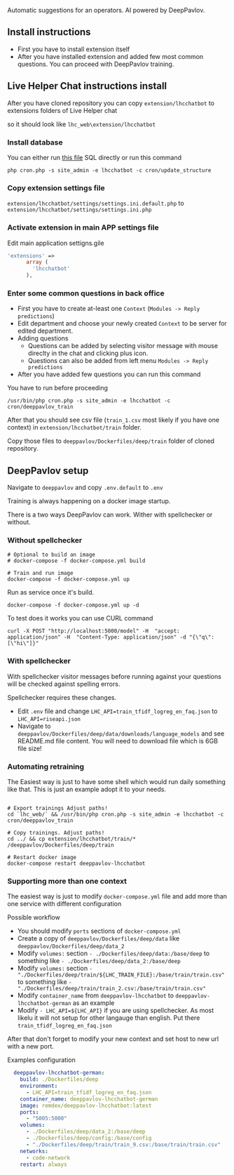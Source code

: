 Automatic suggestions for an operators. AI powered by DeepPavlov.

## Install instructions

* First you have to install extension itself
* After you have installed extension and added few most common questions. You can proceed with DeepPavlov training.

## Live Helper Chat instructions install

After you have cloned repository you can copy `extension/lhcchatbot` to extensions folders of Live Helper chat

so it should look like `lhc_web\extension/lhcchatbot`

### Install database

You can either run [this file](https://github.com/LiveHelperChat/lhc-chatbot/blob/master/extension/lhcchatbot/doc/install.sql) SQL directly or run this command

```shell
php cron.php -s site_admin -e lhcchatbot -c cron/update_structure
```

### Copy extension settings file

`extension/lhcchatbot/settings/settings.ini.default.php` to `extension/lhcchatbot/settings/settings.ini.php`

### Activate extension in main APP settings file

Edit main application settigns.gile

```php
'extensions' => 
      array (
        'lhcchatbot'
      ),
```

### Enter some common questions in back office

* First you have to create at-least one `Context` (`Modules -> Reply predictions`)
* Edit department and choose your newly created `Context` to be server for edited department.
* Adding questions
    * Questions can be added by selecting visitor message with mouse direclty in the chat and clicking plus icon.
    * Questions can also be added from left menu `Modules -> Reply predictions`
* After you have added few questions you can run this command

You have to run before proceeding

```shell
/usr/bin/php cron.php -s site_admin -e lhcchatbot -c cron/deeppavlov_train
```

After that you should see csv file (`train_1.csv` most likely if you have one context) in `extension/lhcchatbot/train` folder.

Copy those files to `deeppavlov/Dockerfiles/deep/train` folder of cloned repository.

## DeepPavlov setup

Navigate to `deeppavlov` and copy `.env.default` to `.env`

Training is always happening on a docker image startup.

There is a two ways DeepPavlov can work. Wither with spellchecker or without.

### Without spellchecker

```shell
# Optional to build an image
# docker-compose -f docker-compose.yml build

# Train and run image
docker-compose -f docker-compose.yml up
```

Run as service once it's build.

```shell
docker-compose -f docker-compose.yml up -d
```

To test does it works you can use CURL command

```shell
curl -X POST "http://localhost:5000/model" -H  "accept: application/json" -H  "Content-Type: application/json" -d "{\"q\":[\"hi\"]}"
```

### With spellchecker

With spellchecker visitor messages before running against your questions will be checked against spelling errors.

Spellchecker requires these changes.

* Edit `.env` file and change `LHC_API=train_tfidf_logreg_en_faq.json` to `LHC_API=riseapi.json`
* Navigate to `deeppavlov/Dockerfiles/deep/data/downloads/language_models` and see README.md file content. You will need to download file which is 6GB file size!

### Automating retraining

The Easiest way is just to have some shell which would run daily something like that. This is just an example adopt it to your needs.

```shell

# Export trainings Adjust paths!
cd `lhc_web/` && /usr/bin/php cron.php -s site_admin -e lhcchatbot -c cron/deeppavlov_train

# Copy trainings. Adjust paths!
cd ../ && cp extension/lhcchatbot/train/* /deeppavlov/Dockerfiles/deep/train

# Restart docker image
docker-compose restart deeppavlov-lhcchatbot 
```

### Supporting more than one context

The easiest way is just to modify `docker-compose.yml` file and add more than one service with different configuration

Possible workflow

* You should modify `ports` sections of `docker-compose.yml`
* Create a copy of `deeppavlov/Dockerfiles/deep/data` like `deeppavlov/Dockerfiles/deep/data_2`
* Modify `volumes:` section `- ./Dockerfiles/deep/data:/base/deep` to something like `- ./Dockerfiles/deep/data_2:/base/deep`
* Modify `volumes:` section `- "./Dockerfiles/deep/train/${LHC_TRAIN_FILE}:/base/train/train.csv"` to something like `- "./Dockerfiles/deep/train/train_2.csv:/base/train/train.csv"`
* Modify `container_name` from `deeppavlov-lhcchatbot` to `deeppavlov-lhcchatbot-german` as an example
* Modify `- LHC_API=${LHC_API}` if you are using spellchecker. As most likelu it will not setup for other langauge than english. Put there `train_tfidf_logreg_en_faq.json`

After that don't forget to modify your new context and set host to new url with a new port.

Examples configuration

```yaml
  deeppavlov-lhcchatbot-german:
    build: ./Dockerfiles/deep
    environment:
      - LHC_API=train_tfidf_logreg_en_faq.json
    container_name: deeppavlov-lhcchatbot-german
    image: remdex/deeppavlov-lhcchatbot:latest
    ports:
      - "5005:5000"
    volumes:
      - ./Dockerfiles/deep/data_2:/base/deep
      - ./Dockerfiles/deep/config:/base/config
      - "./Dockerfiles/deep/train/train_9.csv:/base/train/train.csv"
    networks:
      - code-network
    restart: always
```
